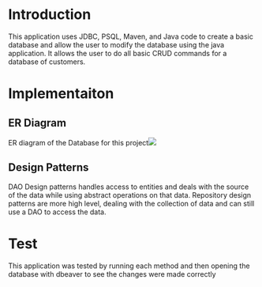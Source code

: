 # Introduction

This application uses JDBC, PSQL, Maven, and Java code to create a basic database and allow the user to modify the database using the java application. It allows the user to do all basic CRUD commands for a database of customers.

# Implementaiton
## ER Diagram
ER diagram of the Database for this project![](/home/centos/dev/jarvis_data_eng_karen/core_java/jdbc/assets/ERD.PNG)


## Design Patterns
DAO Design patterns handles access to entities and deals with the source of the data while using abstract operations on that data. 
Repository design patterns are more high level, dealing with the collection of data and can still use a DAO to access the data.

# Test
This application was tested by running each method and then opening the database with dbeaver to see the changes were made correctly 